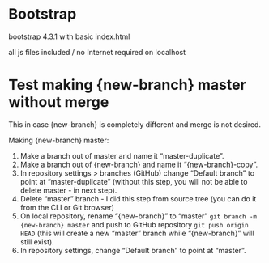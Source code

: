 # Bootstrap

bootstrap 4.3.1 with basic index.html

all js files included / no Internet required on localhost

# Test making {new-branch} master without merge

This in case {new-branch} is completely different and merge is not desired.

Making {new-branch} master:

1. Make a branch out of master and name it “master-duplicate”.
2. Make a branch out of {new-branch} and name it “{new-branch}-copy”.
3. In repository settings > branches (GitHub) change “Default branch” to point at “master-duplicate” (without this step, you will not be able to delete master - in next step).
4. Delete “master” branch - I did this step from source tree (you can do it from the CLI or Git browser)
5. On local repository, rename “{new-branch}” to “master”
   `git branch -m {new-branch} master`
   and push to GitHub repository
   `git push origin HEAD`
   (this will create a new “master” branch while “{new-branch}” will still exist).
6. In repository settings, change “Default branch” to point at “master”.
